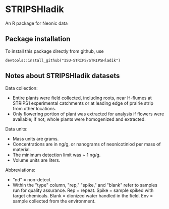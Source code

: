 # STRIPSHladik
An R package for Neonic data

## Package installation

To install this package directly from github, use 

    devtools::install_github("ISU-STRIPS/STRIPSHladik")

## Notes about STRIPSHladik datasets

Data collection:

  - Entire plants were field collected, including roots, near H-flumes at STRIPS1 experimental catchments or at leading edge of prairie strip from other locations.
  - Only flowering portion of plant was extracted for analysis if flowers were available; if not, whole plants were homogenized and extracted.
  
Data units:

  - Mass units are grams.
  - Concentrations are in ng/g, or nanograms of neonicotiniod per mass of material.
  - The minimum detection limit was ~ 1 ng/g.
  - Volume units are liters.
  
Abbreviations:

  - “nd” = non-detect
  - Within the "type" column, "rep," "spike," and "blank" refer to samples  run for quality assurance. Rep = repeat. Spike = sample spiked with target chemicals. Blank = dionized water handled in the field. Env = sample collected from the environment.
